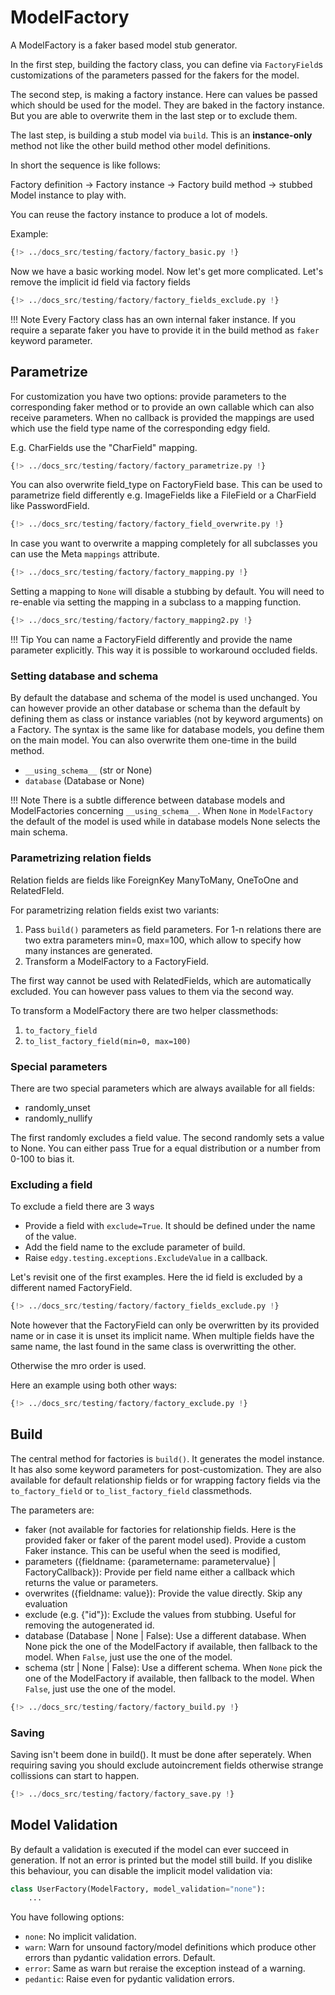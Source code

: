 # ModelFactory

A ModelFactory is a faker based model stub generator.

In the first step, building the factory class, you can define via `FactoryField`s customizations of the parameters passed
for the fakers for the model.

The second step, is making a factory instance. Here can values be passed which should be used for the model. They are baked in
the factory instance. But you are able to overwrite them in the last step or to exclude them.

The last step, is building a stub model via `build`. This is an **instance-only** method not like the other build method other model definitions.

In short the sequence is like follows:

Factory definition -> Factory instance -> Factory build method -> stubbed Model instance to play with.

You can reuse the factory instance to produce a lot of models.

Example:

```python
{!> ../docs_src/testing/factory/factory_basic.py !}
```

Now we have a basic working model. Now let's get more complicated. Let's remove the implicit id field via factory fields


```python
{!> ../docs_src/testing/factory/factory_fields_exclude.py !}
```


!!! Note
    Every Factory class has an own internal faker instance. If you require a separate faker you have to provide it in the build method
    as `faker` keyword parameter.

## Parametrize

For customization you have two options: provide parameters to the corresponding faker method or to provide an own callable which can also receive parameters.
When no callback is provided the mappings are used which use the field type name of the corresponding edgy field.

E.g. CharFields use the "CharField" mapping.

```python
{!> ../docs_src/testing/factory/factory_parametrize.py !}
```

You can also overwrite field_type on FactoryField base. This can be used to parametrize
field differently e.g. ImageFields like a FileField or a CharField like PasswordField.

```python
{!> ../docs_src/testing/factory/factory_field_overwrite.py !}
```

In case you want to overwrite a mapping completely for all subclasses you can use the Meta `mappings` attribute.

```python
{!> ../docs_src/testing/factory/factory_mapping.py !}
```

Setting a mapping to `None` will disable a stubbing by default.
You will need to re-enable via setting the mapping in a subclass to a mapping function.

```python
{!> ../docs_src/testing/factory/factory_mapping2.py !}
```

!!! Tip
    You can name a FactoryField differently and provide the name parameter explicitly. This way it is possible to workaround occluded fields.

### Setting database and schema

By default the database and schema of the model is used unchanged. You can however provide an other database or schema than the default by defining
them as class or instance variables (not by keyword arguments) on a Factory.
The syntax is the same like for database models, you define them on the main model. You can also overwrite them one-time in the build method.

- `__using_schema__` (str or None)
- `database` (Database or None)

!!! Note
    There is a subtle difference between database models and ModelFactories concerning `__using_schema__`.
    When `None` in `ModelFactory` the default of the model is used while in database models None selects the main schema.


### Parametrizing relation fields

Relation fields are fields like ForeignKey ManyToMany, OneToOne and RelatedFIeld.

For parametrizing relation fields exist two variants:

1. Pass `build()` parameters as field parameters. For 1-n relations there are two extra parameters min=0, max=100, which allow to specify how many
   instances are generated.
2. Transform a ModelFactory to a FactoryField.

The first way cannot be used with RelatedFields, which are automatically excluded.
You can however pass values to them via the second way.

To transform a ModelFactory there are two helper classmethods:

1. `to_factory_field`
2. `to_list_factory_field(min=0, max=100)`


### Special parameters

There are two special parameters which are always available for all fields:

- randomly_unset
- randomly_nullify

The first randomly excludes a field value. The second randomly sets a value to None.
You can either pass True for a equal distribution or a number from 0-100 to bias it.


### Excluding a field

To exclude a field there are 3 ways

- Provide a field with `exclude=True`. It should be defined under the name of the value.
- Add the field name to the exclude parameter of build.
- Raise `edgy.testing.exceptions.ExcludeValue` in a callback.

Let's revisit one of the first examples. Here the id field is excluded by a different named FactoryField.
```python
{!> ../docs_src/testing/factory/factory_fields_exclude.py !}
```

Note however that the FactoryField can only be overwritten by its provided name or in case it is unset its implicit name.
When multiple fields have the same name, the last found in the same class is overwritting the other.

Otherwise the mro order is used.

Here an example using both other ways:

```python
{!> ../docs_src/testing/factory/factory_exclude.py !}
```

## Build

The central method for factories is `build()`. It generates the model instance.
It has also some keyword parameters for post-customization. They are also available for default relationship fields
or for wrapping factory fields via the `to_factory_field` or `to_list_factory_field` classmethods.

The parameters are:

- faker (not available for factories for relationship fields. Here is the provided faker or faker of the parent model used). Provide a custom Faker instance.
  This can be useful when the seed is modified,
- parameters ({fieldname: {parametername: parametervalue} | FactoryCallback}): Provide per field name either a callback which returns the value or parameters.
- overwrites ({fieldname: value}): Provide the value directly. Skip any evaluation
- exclude (e.g. {"id"}): Exclude the values from stubbing. Useful for removing the autogenerated id.
- database (Database | None | False): Use a different database. When None pick the one of the ModelFactory if available, then fallback to the model.
  When `False`, just use the one of the model.
- schema (str | None | False):  Use a different schema. When `None` pick the one of the ModelFactory if available, then fallback to the model.
  When `False`, just use the one of the model.


```python
{!> ../docs_src/testing/factory/factory_build.py !}
```

### Saving

Saving isn't beem done in build(). It must be done after seperately.
When requiring saving you should exclude autoincrement fields otherwise strange collissions can start to happen.

```python
{!> ../docs_src/testing/factory/factory_save.py !}
```

## Model Validation

By default a validation is executed if the model can ever succeed in generation. If not an error
is printed but the model still build.
If you dislike this behaviour, you can disable the implicit model validation via:

```python
class UserFactory(ModelFactory, model_validation="none"):
    ...
```

You have following options:

- `none`: No implicit validation.
- `warn`: Warn for unsound factory/model definitions which produce other errors than pydantic validation errors. Default.
- `error`: Same as warn but reraise the exception instead of a warning.
- `pedantic`: Raise even for pydantic validation errors.
